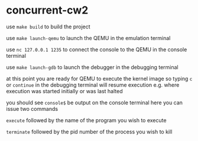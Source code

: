 # concurrent-cw2

use `make build` to build the project

use `make launch-qemu` to launch the QEMU in the emulation terminal

use `nc 127.0.0.1 1235` to connect the console to the QEMU in the console terminal

use `make launch-gdb` to launch the debugger in the debugging terminal

at this point you are ready for QEMU to execute the kernel image so typing `c` or `continue` in the debugging terminal will resume execution e.g. where execution was started initially or was last halted

you should see `console$` be output on the console terminal here you can issue two commands

`execute` followed by the name of the program you wish to execute

`terminate` followed by the pid number of the process you wish to kill
